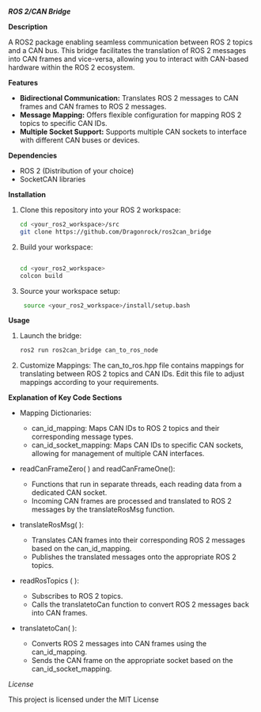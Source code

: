 ***ROS 2/CAN Bridge***

**Description**

A ROS2 package enabling seamless communication between ROS 2 topics and a CAN bus. This bridge facilitates the translation of ROS 2 messages into CAN frames and vice-versa, allowing you to interact with CAN-based hardware within the ROS 2 ecosystem.

**Features**

* **Bidirectional Communication:** Translates ROS 2 messages to CAN frames and CAN frames to ROS 2 messages.
* **Message Mapping:** Offers flexible configuration for mapping ROS 2 topics to specific CAN IDs.
* **Multiple Socket Support:** Supports multiple CAN sockets to interface with different CAN buses or devices.

**Dependencies**

* ROS 2 (Distribution of your choice)
* SocketCAN libraries

**Installation**

1. Clone this repository into your ROS 2 workspace:
   ```bash
   cd <your_ros2_workspace>/src
   git clone https://github.com/Dragonrock/ros2can_bridge

2. Build your workspace:
    ```bash

    cd <your_ros2_workspace>
    colcon build

3. Source your workspace setup:
   ```bash
    source <your_ros2_workspace>/install/setup.bash

**Usage**
   1. Launch the bridge:
      ```bash
      ros2 run ros2can_bridge can_to_ros_node

   2. Customize Mappings:
    The can_to_ros.hpp file contains mappings for translating between ROS 2 topics and CAN IDs. Edit this file to adjust mappings according to your requirements.


**Explanation of Key Code Sections**

   * Mapping Dictionaries:
        * can_id_mapping: Maps CAN IDs to ROS 2 topics and their corresponding message types.
        * can_id_socket_mapping: Maps CAN IDs to specific CAN sockets, allowing for management of multiple CAN interfaces.

   * readCanFrameZero( ) and readCanFrameOne():
        * Functions that run in separate threads, each reading data from a dedicated CAN socket.
        * Incoming CAN frames are processed and translated to ROS 2 messages by the translateRosMsg function.

   * translateRosMsg( ):
        * Translates CAN frames into their corresponding ROS 2 messages based on the can_id_mapping.
        * Publishes the translated messages onto the appropriate ROS 2 topics.

   * readRosTopics ( ):
        * Subscribes to ROS 2 topics.
        * Calls the translatetoCan function to convert ROS 2 messages back into CAN frames.

   * translatetoCan( ):
        * Converts ROS 2 messages into CAN frames using the can_id_mapping.
        * Sends the CAN frame on the appropriate socket based on the can_id_socket_mapping.


*License*

This project is licensed under the MIT License
